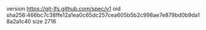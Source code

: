 version https://git-lfs.github.com/spec/v1
oid sha256:466bc7c38ffe12a1ea0c65dc257cea605b5b2c998ae7e879bd0b9da18a2a1c40
size 2716
